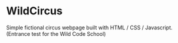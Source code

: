 # WildCircus
Simple fictional circus webpage built with HTML / CSS / Javascript. (Entrance test for the Wild Code School)
